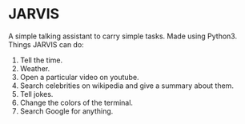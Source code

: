 # JARVIS
A simple talking assistant to carry simple tasks. Made using Python3.
Things JARVIS can do:
  1. Tell the time.
  2. Weather.
  3. Open a particular video on youtube.
  4. Search celebrities on wikipedia and give a summary about them.
  5. Tell jokes.
  6. Change the colors of the terminal.
  7. Search Google for anything.
  
